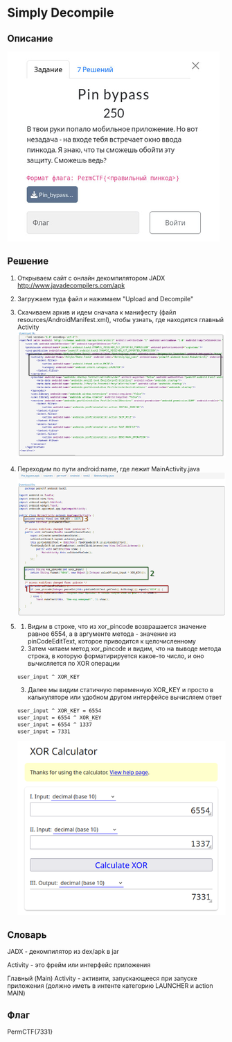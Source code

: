 # Simply Decompile
## Описание
![Описание задания](https://raw.githubusercontent.com/EogoK/permctf2024_writeup/refs/heads/main/photos/pin_bypass.jpg)

## Решение 
1. Открываем сайт c онлайн декомпилятором JADX http://www.javadecompilers.com/apk

2. Загружаем туда файл и нажимаем "Upload and Decompile"

3. Скачиваем архив и идем сначала к манифесту (файл resources/AndroidManifest.xml), чтобы узнать, где находится главный Activity
![AndroidManifest](https://raw.githubusercontent.com/EogoK/permctf2024_writeup/refs/heads/main/photos/pb_1.png)

4. Переходим по пути android:name, где лежит MainActivity.java
![MainActivity](https://raw.githubusercontent.com/EogoK/permctf2024_writeup/refs/heads/main/photos/pb_2.png)

5. 1. Видим в строке, что из xor_pincode возврашается значение равное 6554, а в аргументе метода - значение из pinCodeEditText, которое приводится к целочисленному
   2. Затем читаем метод xor_pincode и видим, что на выводе метода строка, в которую форматирируется какое-то число, и оно вычисляется по XOR операции
   ```
   user_input ^ XOR_KEY
   ```
   3. Далее мы видим статичную переменную XOR_KEY и просто в калькуляторе или удобном другом интерфейсе вычисляем ответ
   ```
   user_input ^ XOR_KEY = 6554
   user_input = 6554 ^ XOR_KEY
   user_input = 6554 ^ 1337
   user_input = 7331
   ```
   ![xor.pw](https://raw.githubusercontent.com/EogoK/permctf2024_writeup/refs/heads/main/photos/pb_3.png)

## Словарь

JADX - декомпилятор из dex/apk в jar

Activity - это фрейм или интерфейс приложения

Главный (Main) Activity - активити, запускающееся при запуске приложения (должно иметь в интенте категорию LAUNCHER и action MAIN)


## Флаг
PermCTF{7331}